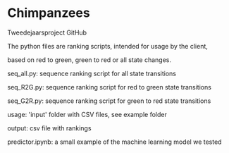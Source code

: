# Chimpanzees
 Tweedejaarsproject GitHub
 
The python files are ranking scripts, intended for usage by the client,

based on red to green, green to red or all state changes.

seq_all.py: sequence ranking script for all state transitions

seq_R2G.py: sequence ranking script for red to green state transitions

seq_G2R.py: sequence ranking script for green to red state transitions

usage: 'input' folder with CSV files, see example folder

output: csv file with rankings


predictor.ipynb: a small example of the machine learning model we tested
